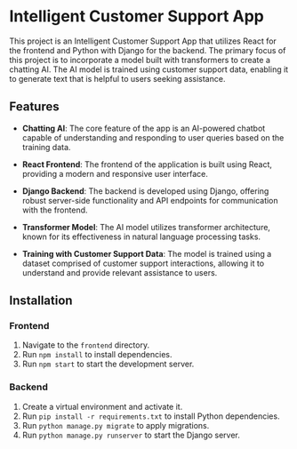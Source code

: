 # Intelligent Customer Support App

This project is an Intelligent Customer Support App that utilizes React for the frontend and Python with Django for the backend. The primary focus of this project is to incorporate a model built with transformers to create a chatting AI. The AI model is trained using customer support data, enabling it to generate text that is helpful to users seeking assistance.

## Features

- **Chatting AI**: The core feature of the app is an AI-powered chatbot capable of understanding and responding to user queries based on the training data.
  
- **React Frontend**: The frontend of the application is built using React, providing a modern and responsive user interface.

- **Django Backend**: The backend is developed using Django, offering robust server-side functionality and API endpoints for communication with the frontend.

- **Transformer Model**: The AI model utilizes transformer architecture, known for its effectiveness in natural language processing tasks.

- **Training with Customer Support Data**: The model is trained using a dataset comprised of customer support interactions, allowing it to understand and provide relevant assistance to users.

## Installation

### Frontend

1. Navigate to the `frontend` directory.
2. Run `npm install` to install dependencies.
3. Run `npm start` to start the development server.

### Backend

1. Create a virtual environment and activate it.
2. Run `pip install -r requirements.txt` to install Python dependencies.
3. Run `python manage.py migrate` to apply migrations.
4. Run `python manage.py runserver` to start the Django server.
